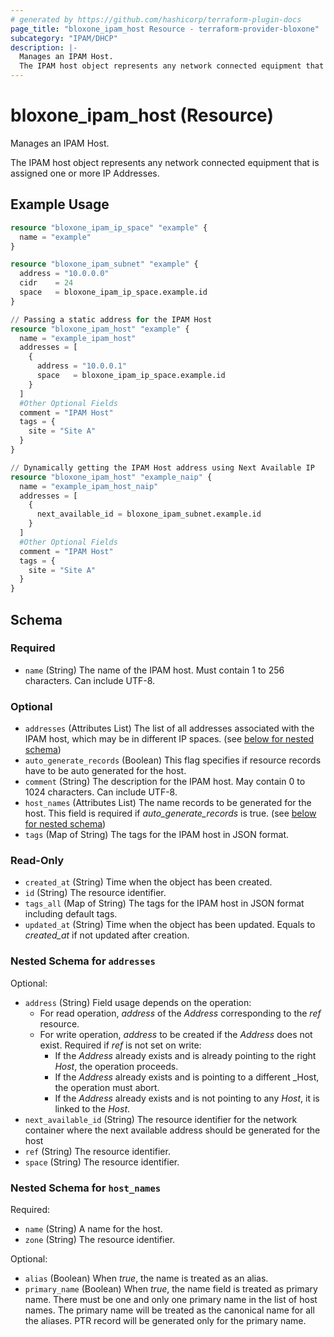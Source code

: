 ```yaml
---
# generated by https://github.com/hashicorp/terraform-plugin-docs
page_title: "bloxone_ipam_host Resource - terraform-provider-bloxone"
subcategory: "IPAM/DHCP"
description: |-
  Manages an IPAM Host.
  The IPAM host object represents any network connected equipment that is assigned one or more IP Addresses.
---
```


# bloxone_ipam_host (Resource)

Manages an IPAM Host.

The IPAM host object represents any network connected equipment that is assigned one or more IP Addresses.

## Example Usage

```terraform
resource "bloxone_ipam_ip_space" "example" {
  name = "example"
}

resource "bloxone_ipam_subnet" "example" {
  address = "10.0.0.0"
  cidr    = 24
  space   = bloxone_ipam_ip_space.example.id
}

// Passing a static address for the IPAM Host
resource "bloxone_ipam_host" "example" {
  name = "example_ipam_host"
  addresses = [
    {
      address = "10.0.0.1"
      space   = bloxone_ipam_ip_space.example.id
    }
  ]
  #Other Optional Fields
  comment = "IPAM Host"
  tags = {
    site = "Site A"
  }
}

// Dynamically getting the IPAM Host address using Next Available IP
resource "bloxone_ipam_host" "example_naip" {
  name = "example_ipam_host_naip"
  addresses = [
    {
      next_available_id = bloxone_ipam_subnet.example.id
    }
  ]
  #Other Optional Fields
  comment = "IPAM Host"
  tags = {
    site = "Site A"
  }
}
```

<!-- schema generated by tfplugindocs -->
## Schema

### Required

- `name` (String) The name of the IPAM host. Must contain 1 to 256 characters. Can include UTF-8.

### Optional

- `addresses` (Attributes List) The list of all addresses associated with the IPAM host, which may be in different IP spaces. (see [below for nested schema](#nestedatt--addresses))
- `auto_generate_records` (Boolean) This flag specifies if resource records have to be auto generated for the host.
- `comment` (String) The description for the IPAM host. May contain 0 to 1024 characters. Can include UTF-8.
- `host_names` (Attributes List) The name records to be generated for the host.  This field is required if _auto_generate_records_ is true. (see [below for nested schema](#nestedatt--host_names))
- `tags` (Map of String) The tags for the IPAM host in JSON format.

### Read-Only

- `created_at` (String) Time when the object has been created.
- `id` (String) The resource identifier.
- `tags_all` (Map of String) The tags for the IPAM host in JSON format including default tags.
- `updated_at` (String) Time when the object has been updated. Equals to _created_at_ if not updated after creation.

<a id="nestedatt--addresses"></a>
### Nested Schema for `addresses`

Optional:

- `address` (String) Field usage depends on the operation:
  * For read operation, _address_ of the _Address_ corresponding to the _ref_ resource.
  * For write operation, _address_ to be created if the _Address_ does not exist. Required if _ref_ is not set on write:
    * If the _Address_ already exists and is already pointing to the right _Host_, the operation proceeds.
    * If the _Address_ already exists and is pointing to a different _Host, the operation must abort.
    * If the _Address_ already exists and is not pointing to any _Host_, it is linked to the _Host_.
- `next_available_id` (String) The resource identifier for the network container where the next available address should be generated for the host
- `ref` (String) The resource identifier.
- `space` (String) The resource identifier.


<a id="nestedatt--host_names"></a>
### Nested Schema for `host_names`

Required:

- `name` (String) A name for the host.
- `zone` (String) The resource identifier.

Optional:

- `alias` (Boolean) When _true_, the name is treated as an alias.
- `primary_name` (Boolean) When _true_, the name field is treated as primary name. There must be one and only one primary name in the list of host names. The primary name will be treated as the canonical name for all the aliases. PTR record will be generated only for the primary name.
